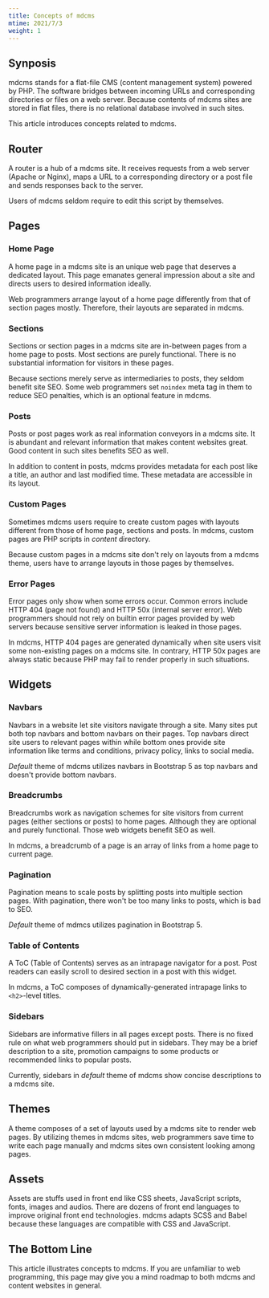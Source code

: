 ```yaml
---
title: Concepts of mdcms
mtime: 2021/7/3
weight: 1
---
```


## Synposis

mdcms stands for a flat-file CMS (content management system) powered by PHP. The software bridges between incoming URLs and corresponding directories or files on a web server. Because contents of mdcms sites are stored in flat files, there is no relational database involved in such sites.

This article introduces concepts related to mdcms.

## Router

A router is a hub of a mdcms site. It receives requests from a web server (Apache or Nginx), maps a URL to a corresponding directory or a post file and sends responses back to the server.

Users of mdcms seldom require to edit this script by themselves.

## Pages

### Home Page

A home page in a mdcms site is an unique web page that deserves a dedicated layout. This page emanates general impression about a site and directs users to desired information ideally.

Web programmers arrange layout of a home page differently from that of section pages mostly. Therefore, their layouts are separated in mdcms.

### Sections

Sections or section pages in a mdcms site are in-between pages from a home page to posts. Most sections are purely functional. There is no substantial information for visitors in these pages.

Because sections merely serve as intermediaries to posts, they seldom benefit site SEO. Some web programmers set `noindex` meta tag in them to reduce SEO penalties, which is an optional feature in mdcms.

### Posts

Posts or post pages work as real information conveyors in a mdcms site. It is abundant and relevant information that makes content websites great. Good content in such sites benefits SEO as well.

In addition to content in posts, mdcms provides metadata for each post like a title, an author and last modified time. These metadata are accessible in its layout.

### Custom Pages

Sometimes mdcms users require to create custom pages with layouts different from those of home page, sections and posts. In mdcms, custom pages are PHP scripts in *content* directory.

Because custom pages in a mdcms site don't rely on layouts from a mdcms theme, users have to arrange layouts in those pages by themselves.

### Error Pages

Error pages only show when some errors occur. Common errors include HTTP 404 (page not found) and HTTP 50x (internal server error). Web programmers should not rely on builtin error pages provided by web servers because sensitive server information is leaked in those pages.

In mdcms, HTTP 404 pages are generated dynamically when site users visit some non-existing pages on a mdcms site. In contrary, HTTP 50x pages are always static because PHP may fail to render properly in such situations.

## Widgets

### Navbars

Navbars in a website let site visitors navigate through a site. Many sites put both top navbars and bottom navbars on their pages. Top navbars direct site users to relevant pages within while bottom ones provide site information like terms and conditions, privacy policy, links to social media.

*Default* theme of mdcms utilizes navbars in Bootstrap 5 as top navbars and doesn't provide bottom navbars.

### Breadcrumbs

Breadcrumbs work as navigation schemes for site visitors from current pages (either sections or posts) to home pages. Although they are optional and purely functional. Those web widgets benefit SEO as well.

In mdcms, a breadcrumb of a page is an array of links from a home page to current page.

### Pagination

Pagination means to scale posts by splitting posts into multiple section pages. With pagination, there won't be too many links to posts, which is bad to SEO.

*Default* theme of mdmcs utilizes pagination in Bootstrap 5.

### Table of Contents

A ToC (Table of Contents) serves as an intrapage navigator for a post. Post readers can easily scroll to desired section in a post with this widget.

In mdcms, a ToC composes of dynamically-generated intrapage links to `<h2>`-level titles.

### Sidebars

Sidebars are informative fillers in all pages except posts. There is no fixed rule on what web programmers should put in sidebars. They may be a brief description to a site, promotion campaigns to some products or recommended links to popular posts.

Currently, sidebars in *default* theme of mdcms show concise descriptions to a mdcms site.

## Themes

A theme composes of a set of layouts used by a mdcms site to render web pages. By utilizing themes in mdcms sites, web programmers save time to write each page manually and mdcms sites own consistent looking among pages.

## Assets

Assets are stuffs used in front end like CSS sheets, JavaScript scripts, fonts, images and audios. There are dozens of front end languages to improve original front end technologies. mdcms adapts SCSS and Babel because these languages are compatible with CSS and JavaScript.

## The Bottom Line

This article illustrates concepts to mdcms. If you are unfamiliar to web programming, this page may give you a mind roadmap to both mdcms and content websites in general.
